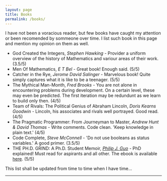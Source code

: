 ```yaml
---
layout: page
title: Books
permalink: /books/
---
```


I have not been a voracious reader, but few books have caught my attention or been recomended by sommeone over time. I list such book in this page and mention my opinion on them as well. 

* God Created the Integers, *Stephen Hawking* - Provider a uniform overview of the history of Mathematics and variour areas of their work. (3.5/5) 
* Men Of Mathematics, *E T Bel* - Great book! Enough said. (5/5)
* Catcher in the Rye, *Jerome David Salinger* - Marvelous book! Quite simply captures what it is like to be a teenager. (5/5)
* The Mythical Man-Month, *Fred Brooks* - You are not alone in encountering problems during development. On a certain level, these may even be predicted. The first iteration may be redundunt as we learn to build only then. (4/5) 
* Team of Rivals: The Political Genius of Abraham Lincoln, *Doris Kearns Goodwin* - Lincoln, his associates and rivals well portrayed. Good read. (4/5)
* The Pragmatic Programmer: From Journeyman to Master, *Andrew Hunt & David Thomas* - Write comments. Code clean. 'Keep knowledge in plain text.' (4/5) 
* Code Complete, *Steve McConnell* - 'Do not use booleans as status variables.' A good primer. (3.5/5)
* THE PH.D. GRIND: A Ph.D. Student Memoir, [*Philip J. Guo*](http://pgbovine.net/PhD-memoir.htm) - PhD explained! Must read for aspirants and all other. The ebook is available [here](http://pgbovine.net/PhD-memoir/pguo-PhD-grind.pdf). (5/5)

This list shall be updated from time to time when I have time...

<hr/>
